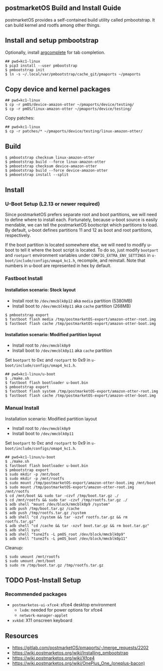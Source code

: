 postmarketOS Build and Install Guide
------------------------------------

postmarketOS provides a self-contained build utility called pmbootstrap. It can build kernel and rootfs among other things.

## Install and setup pmbootstrap

Optionally, install [argcomplete](https://wiki.postmarketos.org/wiki/Installing_pmbootstrap#Tab_completion) for tab completion.

```
## pwd=kc1-linux
$ pip3 install --user pmbootstrap
$ pmbootstrap init
$ ln -s ~/.local/var/pmbootstrap/cache_git/pmaports ~/pmaports
```

## Copy device and kernel packages

```
## pwd=kc1-linux
$ cp -r pmOS/device-amazon-otter ~/pmaports/device/testing/
$ cp -r pmOS/linux-amazon-otter ~/pmaports/device/testing/
```

Copy patches:

```
## pwd=kc1-linux
$ cp -r patches/* ~/pmaports/device/testing/linux-amazon-otter/
```

## Build

```
$ pmbootstrap checksum linux-amazon-otter
$ pmbootstrap build --force linux-amazon-otter
$ pmbootstrap checksum device-amazon-otter
$ pmbootstrap build --force device-amazon-otter
$ pmbootstrap install --split
```

## Install

### U-Boot Setup (L2.13 or newer required)

Since postmarketOS prefers separate root and boot partitions, we will need to define where to install each. Fortunately, because u-boot source is easily mendable, we can tell the postmarketOS bootscript which partitions to load. By default, u-boot defines partitions 11 and 12 as boot and root partitions, respectively.

If the boot partition is located somewhere else, we will need to modify u-boot to tell it where the boot script is located. To do so, just modify `bootpart` and `rootpart` environment variables under `CONFIG_EXTRA_ENV_SETTINGS` in `u-boot/include/configs/omap4_kc1.h`, recompile, and reinstall. Note that numbers in u-boot are represented in hex by default.

### Fastboot Install

#### Installation scenario: Stock layout
- Install root to `/dev/mmcblk0p12` aka `media` partition (5380MB)
- Install boot to `/dev/mmcblk0p11` aka `cache` partition (268MB)

```
$ pmbootstrap export
$ fastboot flash media /tmp/postmarketOS-export/amazon-otter-root.img
$ fastboot flash cache /tmp/postmarketOS-export/amazon-otter-boot.img
```

#### Installation scenario: Modified partition layout
- Install root to `/dev/mmcblk0p9`
- Install boot to `/dev/mmcblk0p11` aka `cache` partition

Set `bootpart` to 0xc and `rootpart` to 0x9 in `u-boot/include/configs/omap4_kc1.h`.

```
## pwd=kc1-linux/u-boot
$ ./make.sh
$ fastboot flash bootloader u-boot.bin
$ pmbootstrap export
$ fastboot flash system /tmp/postmarketOS-export/amazon-otter-root.img
$ fastboot flash cache /tmp/postmarketOS-export/amazon-otter-boot.img
```

### Manual Install

Installation scenario: Modified partition layout
- Install root to `/dev/mmcblk0p9`
- Install boot to `/dev/mmcblk0p11`

Set `bootpart` to 0xc and `rootpart` to 0x9 in `u-boot/include/configs/omap4_kc1.h`.

```
## pwd=kc1-linux/u-boot
$ ./make.sh
$ fastboot flash bootloader u-boot.bin
$ pmbootstrap export
$ sudo mkdir -p /mnt/boot
$ sudo mkdir -p /mnt/rootfs
$ sudo mount /tmp/postmarketOS-export/amazon-otter-boot.img /mnt/boot
$ sudo mount /tmp/postmarketOS-export/amazon-otter-root.img /mnt/rootfs
$ cd /mnt/boot && sudo tar -czvf /tmp/boot.tar.gz ./
$ cd /mnt/rootfs && sudo tar -czvf /tmp/rootfs.tar.gz ./
$ adb shell "mount /dev/block/mmcblk0p9 /system"
$ adb push /tmp/boot.tar.gz /cache
$ adb push /tmp/rootfs.tar.gz /system
$ adb shell "cd /system && tar -xzvf rootfs.tar.gz && rm rootfs.tar.gz"
$ adb shell "cd /cache && tar -xzvf boot.tar.gz && rm boot.tar.gz"
$ adb shell sync
$ adb shell "tune2fs -L pmOS_root /dev/block/mmcblk0p9"
$ adb shell "tune2fs -L pmOS_boot /dev/block/mmcblk0p11"
```

Cleanup:
```
$ sudo umount /mnt/rootfs
$ sudo umount /mnt/boot
$ sudo rm /tmp/boot.tar.gz /tmp/rootfs.tar.gz
```

## TODO Post-Install Setup

### Recommended packages

- `postmarketos-ui-xfce4`: xfce4 desktop environment
  - `lxdm`: needed for power options for xfce4
  - `network-manager-applet`
- `xvkbd`: X11 onscreen keyboard

## Resources

- https://gitlab.com/postmarketOS/pmaports/-/merge_requests/2202
- https://wiki.postmarketos.org/wiki/Installing_pmbootstrap
- https://wiki.postmarketos.org/wiki/Xfce4
- https://wiki.postmarketos.org/wiki/OnePlus_One_(oneplus-bacon)
